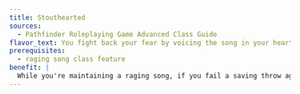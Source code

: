 ```yaml
---
title: Stouthearted
sources:
  - Pathfinder Roleplaying Game Advanced Class Guide
flavor_text: You fight back your fear by voicing the song in your heart.
prerequisites:
  - raging song class feature
benefit: |
  While you're maintaining a raging song, if you fail a saving throw against a fear effect, you can expend a round of performing to reroll your saving throw as an immediate action. You must keep this second result, even if it's lower.
---
```


